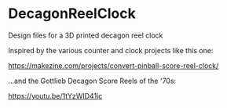 # DecagonReelClock
Design files for a 3D printed decagon reel clock

Inspired by the various counter and clock projects like this one:

https://makezine.com/projects/convert-pinball-score-reel-clock/

...and the Gottlieb Decagon Score Reels of the '70s:

https://youtu.be/1tYzWID41jc


